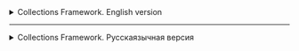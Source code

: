<details>
<summary>Collections Framework. English version</summary>

<details>
<summary>Basic information about Collections Framework</summary>

# Collections in Java

Any group of individual objects represented as a whole is called a collection of Java objects. In Java, JDK 1.2
defines a separate structure called the "Collection Framework", which contains all classes and interfaces
of Java collections.

In Java, the collection interface (`java.util.Collection`) and the `Map` interface (`java.util.Map`) are the two main "root"
interfaces of Java collection classes.

## What is a framework in Java?

A framework is a set of classes and interfaces that provide a ready—made architecture. To implement a new function
or class, there is no need to define a structure. However, an optimal object-oriented design always includes
a structure with a set of classes in which all classes perform tasks of the same type.

### The need for a separate data collection platform in Java

Before the advent of the Collection Framework (or before JDK 1.2), the standard methods for grouping Java objects (or collections) were
Arrays or Vectors or Hash tables. All these collections did not have a common interface. Thus, although the main purpose
of all collections is the same, the implementation of all these collections was determined independently and had no correlation between
them. In addition, it is very difficult for users to remember all the different methods, syntax, and constructors.

### Advantages of the Java Collection Framework

Since the lack of a data collection system has led to the above set of disadvantages, the advantages
of the data collection system are listed below.

- **Serial API:** The API has a basic set of interfaces such as `Set`, `List` or `Map` common set
  methods.

- **Reduces programming efforts:** The programmer does not need to worry about the design of the Collection, he can
  focus on making the best use of it in your program. So the basic concept is
  Object-oriented programming (i.e. abstraction) has been successfully implemented.

- **Improves the speed and quality of the program:** Improves productivity by providing high-performance
  implement useful data structures and algorithms, because in this case the programmer does not need to think about the best
  implementations of a specific data structure. He may just use a better implementation to significantly boost
  the performance of your algorithm/program.

### Hierarchy of the data collection platform in Java

The `java.util` package contains all the classes and interfaces required by the `collection` framework. The `collection` framework
contains an interface named the `iterable` interface, which makes it easy to iterate through collections. This
The interface is extended by the main `collection` interface, which acts as the root
for the `collection framework'.
All collections extend this interface, thereby extending the properties of the iterator and methods of this interface. The
following figure shows the hierarchy of the `collection framework` data collection structure.

![img.png](images%2Fimg.png)

### Collection interface methods

This interface contains various methods that can be directly used by all collections implementing this
interface.:

| Method | Description |
|-----------------------------|---------------------------------------------------------------------------------|
| `add(Object)`               | Adds an object to the collection.                                                   |
| `addAll(Collection c)` | Adds all items from the specified collection to this collection.                  |
| `clear()` | Removes all items from this collection.                                         |
| `contains(Object o)` | Returns `true` if the collection contains the specified element.                   |
| `containsAll(Collection c)` | Returns `true` if the collection contains all the items from the specified collection. |
| `equals(Object o)` | Compares the specified object with this collection for equality.                     |
| `hashCode()` | Returns the hash code of this collection.                                              |
| `isEmpty()` | Returns `true` if the collection does not contain elements.                        |
| `iterator()` | Returns an iterator for the items in this collection.                             |
| `max()` | Returns the maximum                                                            

</details>

<details>
<summary>Lesson 27. ArrayList</summary>


# Lesson 27. ArrayList in Java

## Introduction to the List Interface in Java

The `List' interface in Java is part of the Java Collections Framework and is an ordered collection (or
sequence) of elements. The items in the list can be accessed and managed by indexes starting from scratch. The main thing
The difference between the `List` interface and standard arrays lies in its flexibility: unlike arrays, the size of lists
can change dynamically. `List` provides methods for adding, deleting, and accessing items, and also
allows you to search and sort data. This interface is implemented by various classes, such
as `ArrayList`, `LinkedList` and others, each of which has its own characteristics and applications. Learning about `List` and its
implementations, especially `ArrayList', is fundamental to the effective use of collections in Java.

## Introduction to ArrayList

![img_1.png](images%2Fimg_1.png)

### Overview: What is an ArrayList and how does it differ from regular arrays

An `ArrayList` in Java is an implementation of a dynamic array that is part of the Java Collections Framework. Unlike
standard arrays, `ArrayList` provides the ability to dynamically resize. This means that
elements can be added or removed, and the size of the `ArrayList` will automatically adapt to these
changes. 'ArrayList` supports only object data types and cannot store primitive types directly.

### Advantages of using ArrayList over arrays

- **Size flexibility**: The main advantage of `ArrayList` over standard arrays is its ability to
  change the size during program execution. This allows for more efficient memory management, especially when accurate
  The number of elements is unknown in advance.
- **Convenient methods**: `ArrayList` provides many built-in methods for managing elements, such as
  adding, deleting, searching and sorting, which makes it more convenient to use compared to the usual ones
  arrays.
- **Auto-packing and auto-unpacking**: With 'ArrayList`, you can easily use wrapper classes for primitive
  data types such as `Integer` and `Double`, which are automatically packed and unpacked.

## Basics of working with ArrayList

### Creating an ArrayList: How to initialize and use ArrayList

There are several ways to create an `ArrayList`. The easiest way is to use a constructor without arguments, which
creates an empty list. You can also initialize an `ArrayList` with an initial capacity or an existing collection.
For example, `ArrayList<String> list = new ArrayList<>();` creates an empty list of strings.

### Main methods: add, get, set, remove, size

- `add(Object)` - adds an item to the end of the list.
- `get(int index)` - returns an element at the specified index.
- `set(int index, Object)` - replaces the element in the specified position.
- `remove(int index)` or `remove(Object)` - removes an element by index or value.
- `size()` - returns the number of items in the list.

### Automatic resizing: How the ArrayList automatically expands and contracts

The `ArrayList` automatically increases its capacity when the number of items exceeds the current capacity of the list. This
is due to the redistribution of the internal array. When deleting elements, the size of the `ArrayList` does not decrease
automatically, but you can manually reduce the size using the `trimToSize()` method.

## Working with data in ArrayList

### Adding Elements: Different ways to add elements
- **Direct addition**: Using the `add(Object)` method to add an item to the end of the list.
- **Adding by index**: The `add(int index, Object element)` method allows you to insert an element at a certain position in the list.

![img_2.png](images%2Fimg_2.png)

### Deleting items: How and when to delete items from the list
- **Deleting by index**: The `remove(int index)` method deletes an element at the specified index.
- **Deletion by value**: The `remove(Object o)` method deletes the first occurrence of the specified element, if it is present in the list.

![img_3.png](images%2Fimg_3.png)

### Searching and updating items: Getting data and changing items in the list
- **Searching for an element**: The `indexOf(Object o)` method returns the index of the first occurrence of the element, `contains(Object o)` checks for the presence of the element.
- **Updating the element**: The `set(int index, Object element)` method replaces the element at the specified position.

### Iterating over elements: Using loops and iterators to bypass the ArrayList
- **Using a for-each loop**: A convenient way to iterate through elements without accessing the index.
- **Using the iterator**: Iterators allow you to more flexibly manage the iteration process, including removing elements during iteration.

| Operation | Complexity | Description |
|---------------------|------------------|----------------------------------------------|
| `add(E e)` | O(1) Amortized | Adding an item to the end of the list. The complexity can increase to O(n) when the array is expanded. |
| `add(int index, E element)` | O(n) | Adding an element to the specified position. Requires shifting all subsequent elements. |
| `get(int index)`    | O(1) | Getting an element by index.               |
| `set(int index, E element)` | O(1) | Replacing an element at a given position.         |
| `remove(int index)` | O(n) | Deleting an element by index. Requires shifting all subsequent elements. |
| `remove(Object o)` | O(n) | Deleting the first occurrence of the specified element, if present. |
| `size()` | O(1) | Getting the size of the list.                    |
| `clear()` | O(n) | Removing all items from the list.           |
| `contains(Object o)`| O(n) | Checking for the presence of an item in the list.          |
| `indexOf(Object o)` | O(n) | Getting the index of the first occurrence of the element.|
| `lastIndexOf(Object o)` | O(n) | Getting the index of the last occurrence of the element. |



## Conclusion: Learning ArrayList in Java

### Summarizing the key points of the lesson
- We have studied the `ArrayList`, a dynamic data structure that provides flexibility and convenience of working with arrays of objects in Java.
- We reviewed the basic operations such as adding, deleting, searching and updating items, as well as various ways to iterate through the list.
- We learned about the advantages of using `ArrayList` compared to standard arrays, including dynamic resizing and more convenient data management methods.

</details>

<details>
<summary>Lesson 28. LinkedList (Linked List)</summary>

# Lesson 28. LinkedList

## Introduction

### Defining linked lists

A Linked List is a data structure consisting of nodes, each of which contains data and
a link (or pointer) to the next node in the list. This structure allows you to efficiently insert and delete elements
without having to redistribute or reorganize the entire data structure, as required in arrays.

### Comparing linked lists with arrays

1. **Dynamic size**: Unlike arrays, the size of a linked list is not fixed, and it can
   dynamically increase or decrease.

2. **Memory**: Linked lists use memory more efficiently, as they allocate memory for new ones
   elements as needed, while arrays require a pre-determined amount of memory,
   even if it is not fully used.

3. **Element access time**: In arrays, access to an element by index is fast, while
   as in linked lists, to access an item, you must go through the list.

4. **Insertion and Deletion**: Inserting and deleting items in linked lists is usually faster than in arrays,
   especially if you need to insert or delete items at the beginning or middle of the list.

5. **Random Access**: Arrays provide efficient random access to items, whereas
   accessing a specific item in a linked list requires a sequential pass from the beginning or end of the list.

6. **Memory for additional data**: Each node in the linked list requires additional memory to
   store a pointer to the next or previous elements, while arrays do not require this.

## Basic concepts

### Singly Linked Lists

A singly linked list is a data structure where each element (node) contains data and a link to the next
node in the list. This is the simplest form of a linked list, where passage is possible only in one direction - from
the beginning to the end:
![img_4.png](images%2Fimg_4.png)

- **Node structure**: Each node contains two elements - data and a link to the next node.
- **Advantages**: Ease of implementation, efficient memory usage, dynamic size management.
- **Disadvantages**: Access to elements is only sequential, deletion requires access to the previous node.

### Doubly Linked Lists

A doubly linked list is similar to a singly linked one, but each node contains links to both the next and
previous nodes. This allows a bidirectional passage through the list:
![img_5.png](images%2Fimg_5.png)

- **Node Structure**: Each node contains data, a link to the next node, and a link to the previous node.
- **Advantages**: Bidirectional access, more convenient removal of elements.
- **Disadvantages**: More memory usage due to additional links, implementation complexity.

### Circular Linked Lists

A cyclic list can be singly connected or doubly connected, but in it the last node contains a reference to the
first node, forming a closed loop. This provides endless cyclic access to the elements:
![img_6.png](images%2Fimg_6.png)

- **Features**: In a singly linked cyclic list, the last node points to the first one. In a doubly connected -
  additionally, the first node points to the last one.
- **Advantages**: Allows infinite traversal of list items, useful for applications where the list
  constantly moving around (for example, carousels).
- **Disadvantages**: The need for additional processing during insertion and deletion to maintain cyclicity,
  it is easy to create an endless cycle with incorrect processing.

## Examples and practical tasks

### Implementation of basic methods for a single-linked and double-linked list

#### A single-linked list

- **Adding an item to the end of the list**: Traversing the list to the last item, then inserting a new node.
- **Deleting an element by value**: Searching for a node with a given value and deleting it, while updating the link
  the previous node.
- **Searching for an element by value**: Sequentially traversing the list, checking the value of each node.

#### A doubly linked list

- **Adding an item to the end of the list**: Inserting a new node after the current last node and updating the links.
- **Deleting an item by value**: Similar to a singly linked list, but with updating the previous and next links.
- **Searching for an item by value**: The same as in a singly linked list, but with the ability to move in both directions.

### Solving typical tasks on linked lists

#### List Conversion

List reversal is the process of changing the direction of relationships so that the first element becomes the last and the last
one becomes the first. This can be done by sequentially rearranging the links to the nodes.

**Example for a singly linked list:**

```java
public void reverse() {
    Node prev = null;
    Node current = head;
    Node next;
    while (current != null) {
        next = current.next;
        current.next = prev;
        prev = current;
        current = next;
    }
    head = prev;
}
```

### Search for the middle element
To find the middle element in the list, you can use two pointers: one moves at double speed, and
the other at a normal speed. When the fast pointer reaches the end of the list, the slow pointer will point to the middle element.

```java
public Node findMiddle() {
    Node fast = head;
    Node slow = head;
    while (fast != null && fast.next != null) {
        fast = fast.next.next;
        slow = slow.next;
    }
    return slow;
}

```

## Conclusion

### A brief overview of the topics covered
In this lesson, we covered the key aspects of working with linked lists in Java. The following topics are considered:
- **Definition and basic concepts of linked lists**: Understanding singly linked, doubly linked and cyclic lists.
- **Implementation of a singly linked list**: Creating a node class, adding, deleting, and searching for elements.
- **Implementation of a doubly linked list**: Extended node structure, features of adding and removing elements.
- **Practical tasks**: Handling the list and searching for the middle element, to develop practical skills of working with lists.

</details>


<details>
<summary>Lesson 28. LinkedList (Linked List)</summary>

# Lesson 28. LinkedList

## Introduction

### Defining linked lists

A Linked List is a data structure consisting of nodes, each of which contains data and
a link (or pointer) to the next node in the list. This structure allows you to efficiently insert and delete elements
without having to redistribute or reorganize the entire data structure, as required in arrays.

### Comparing linked lists with arrays

1. **Dynamic size**: Unlike arrays, the size of a linked list is not fixed, and it can
   dynamically increase or decrease.

2. **Memory**: Linked lists use memory more efficiently, as they allocate memory for new ones
   elements as needed, while arrays require a pre-determined amount of memory,
   even if it is not fully used.

3. **Element access time**: In arrays, access to an element by index is fast, while
   as in linked lists, to access an item, you must go through the list.

4. **Insertion and Deletion**: Inserting and deleting items in linked lists is usually faster than in arrays,
   especially if you need to insert or delete items at the beginning or middle of the list.

5. **Random Access**: Arrays provide efficient random access to items, whereas
   accessing a specific item in a linked list requires a sequential pass from the beginning or end of the list.

6. **Memory for additional data**: Each node in the linked list requires additional memory to
   store a pointer to the next or previous elements, while arrays do not require this.

## Basic concepts

### Singly Linked Lists

A singly linked list is a data structure where each element (node) contains data and a link to the next
node in the list. This is the simplest form of a linked list, where passage is possible only in one direction - from
the beginning to the end:
![img_4.png](images%2Fimg_4.png)

- **Node structure**: Each node contains two elements - data and a link to the next node.
- **Advantages**: Ease of implementation, efficient memory usage, dynamic size management.
- **Disadvantages**: Access to elements is only sequential, deletion requires access to the previous node.

### Doubly Linked Lists

A doubly linked list is similar to a singly linked one, but each node contains links to both the next and
previous nodes. This allows a bidirectional passage through the list:
![img_5.png](images%2Fimg_5.png)

- **Node Structure**: Each node contains data, a link to the next node, and a link to the previous node.
- **Advantages**: Bidirectional access, more convenient removal of elements.
- **Disadvantages**: More memory usage due to additional links, implementation complexity.

### Circular Linked Lists

A cyclic list can be singly connected or doubly connected, but in it the last node contains a reference to the
first node, forming a closed loop. This provides endless cyclic access to the elements:
![img_6.png](images%2Fimg_6.png)

- **Features**: In a singly linked cyclic list, the last node points to the first one. In a doubly connected -
  additionally, the first node points to the last one.
- **Advantages**: Allows infinite traversal of list items, useful for applications where the list
  constantly moving around (for example, carousels).
- **Disadvantages**: The need for additional processing during insertion and deletion to maintain cyclicity,
  it is easy to create an endless cycle with incorrect processing.

## Examples and practical tasks

### Implementation of basic methods for a single-linked and double-linked list

#### A single-linked list

- **Adding an item to the end of the list**: Traversing the list to the last item, then inserting a new node.
- **Deleting an element by value**: Searching for a node with a given value and deleting it, while updating the link
  the previous node.
- **Searching for an element by value**: Sequentially traversing the list, checking the value of each node.

#### A doubly linked list

- **Adding an item to the end of the list**: Inserting a new node after the current last node and updating the links.
- **Deleting an item by value**: Similar to a singly linked list, but with updating the previous and next links.
- **Searching for an item by value**: The same as in a singly linked list, but with the ability to move in both directions.

### Solving typical tasks on linked lists

#### List Conversion

List reversal is the process of changing the direction of relationships so that the first element becomes the last and the last
one becomes the first. This can be done by sequentially rearranging the links to the nodes.

**Example for a singly linked list:**

```java
public void reverse() {
    Node prev = null;
    Node current = head;
    Node next;
    while (current != null) {
        next = current.next;
        current.next = prev;
        prev = current;
        current = next;
    }
    head = prev;
}
```

### Search for the middle element
To find the middle element in the list, you can use two pointers: one moves at double speed, and
the other at a normal speed. When the fast pointer reaches the end of the list, the slow pointer will point to the middle element.

```java
public Node findMiddle() {
    Node fast = head;
    Node slow = head;
    while (fast != null && fast.next != null) {
        fast = fast.next.next;
        slow = slow.next;
    }
    return slow;
}

```

| Operation | LinkedList | ArrayList |
|----------------------|---------------|---------------|
| Adding to the end | O(1) | O(1)* |
| Adding to the beginning | O(1) | O(n) |
| Adding to the middle | O(n) | O(n) |
| Removing from the end | O(n) | O(1)* |
| Deleting from the beginning | O(1) | O(n) |
| Removing from the middle | O(n) | O(n) |
| Index search | O(n) | O(1) |
| Search by value | O(n) | O(n) |
| List size | O(1) | O(1) |

## Conclusion

### A brief overview of the topics covered
In this lesson, we covered the key aspects of working with linked lists in Java. The following topics are considered:
- **Definition and basic concepts of linked lists**: Understanding singly linked, doubly linked and cyclic lists.
- **Implementation of a singly linked list**: Creating a node class, adding, deleting, and searching for elements.
- **Implementation of a doubly linked list**: Extended node structure, features of adding and removing elements.
- **Practical tasks**: Handling the list and searching for the middle element, to develop practical skills of working with lists.

</details>

<details>
<summary>Lesson 29. Set. Contract for `hashCode` and `equals` Methods in Java </summary>

# Contract for `hashCode` and `equals` Methods in Java

## `equals` Contract

1. **Reflexivity**: An object must be equal to itself.
    ```java
    x.equals(x) // should return true
    ```

2. **Symmetry**: If `x` is equal to `y`, then `y` should be equal to `x`.
    ```java
    x.equals(y) == y.equals(x) // should be true
    ```

3. **Transitivity**: If `x` is equal to `y` and `y` is equal to `z`, then `x` should be equal to `z`.
    ```java
    if (x.equals(y) && y.equals(z)) {
        x.equals(z); // should return true
    }
    ```

4. **Consistency**: Multiple invocations of `equals` on the same objects should return the same result, provided no information used in the `equals` comparisons is modified.

5. **Non-equality to `null`**: Any non-null reference `x.equals(null)` should return `false`.

## `hashCode` Contract

1. **Consistency**: During a single execution of an application, the method should consistently return the same integer value, provided no information used in the `equals` method has changed.

2. **Equality of Objects implies Equality of Hash Codes**: If `x.equals(y)` returns `true`, then `x.hashCode()` should return the same hash code as `y.hashCode()`.

## Relationship between `hashCode` and `equals`

If two objects are considered equal according to the `equals` method, their hash codes must also be equal. However, the reverse is not necessarily true: equal hash codes do not guarantee object equality. In other words, two different objects can have the same hash code, leading to a collision.

Therefore, when overriding one of these methods, it's generally necessary to override the other as well, adhering to the specified contract.

# Set in Java

## Overview

The `Set` interface is present in the `java.util` package and extends the `Collection` interface. It is an unordered collection of objects in which duplicate values cannot be stored. Essentially, it implements the mathematical concept of a set. This interface contains methods inherited from the `Collection` interface, and adds a feature that restricts the insertion of duplicate elements.

There are two main sub-interfaces that extend the `Set` interface:

- `SortedSet`
- `NavigableSet`


## NavigableSet and SortedSet

In the above diagram, the `NavigableSet` interface extends the `SortedSet` interface. Since a set doesn't retain the insertion order, the `NavigableSet` interface provides the implementation to navigate through the set. The class which implements `NavigableSet` is `TreeSet`, which is an implementation of a self-balancing tree. Therefore, this interface provides us with a way to navigate through this tree.

## Declaration

The `Set` interface is declared as:

```java
public interface Set<E> extends Collection<E>
```

## Creating Set Objects
Since Set is an interface, objects cannot be created of the type Set. We always need a class that extends this list in order to create an object. After the introduction of Generics in Java 1.5, it is possible to restrict the type of object that can be stored in the Set. A type-safe set can be defined as:
```java
// Obj is the type of the object to be stored in Set
Set<Object> set = new HashSet<Object>();
```
## Classes Implementing the Set Interface in Java

| Class          | Storage Mechanism                 | Order Retention                   | Time Complexity for Basic Operations | Thread-Safety       | Null Elements                   |
|----------------|-----------------------------------|-----------------------------------|-------------------------------------|---------------------|---------------------------------|
| `HashSet`      | Hash Table                        | Does not retain order             | Constant time                       | No                  | Allows                          |
| `TreeSet`      | Red-Black Tree                    | Elements are sorted               | Logarithmic time                    | No                  | Not allowed (Java 7 and above)  |
| `LinkedHashSet`| Hash Table and Doubly-linked List | Retains insertion order           | Constant time                       | No                  | Allows                          |



<hr style="height:2px; border-width:0; color:gray; background-color:gray;">

</details>

<details>
<summary>Lesson 30. Interface Map < Key, Value > </summary>

## MAP: Essence and Features

### Introduction

MAP in Java is a data structure organized as unique "key-value" pairs, closely resembling a dictionary. It serves not only as a data structure but also as an interface in the standard Java Development Kit (JDK), supporting various implementations, including the most popular—HashMap.

### Variants

MAP in Java represents the pinnacle of the Java collections hierarchy and has been included in the standard JDK since version 1.2. Over time, as Java continues to evolve and update, this interface has been enriched with new features.

#### Key Implementations

- **HashMap**
- **LinkedHashMap**
- **TreeMap**

HashMap is most commonly used in examples and applications, and will be discussed in greater detail in subsequent sections.

### Purpose and Usage

Maps are designed for efficient data retrieval. They store information in a "key-value" format, where each key is unique and unambiguously associated with a particular value. These unique "key-value" pairs form the elements of the map.

### Method Signatures

In Java, the `java.util.Map` interface offers a set of methods for adding, retrieving, and removing elements.

### Distinctive Features of Java's Map Interface

Map interfaces in the Java Collection Framework have various implementations, each with its own unique features and level of thread-safety. The most commonly encountered type is HashMap, which is widely used in the majority of Java applications.

### Uniqueness of Map Collections

Maps are special in the sense that they do not simply extend or directly implement the collection interface. This is due to their unique way of dealing with paired "key-value" elements, as opposed to handling individual values.

### Basic Operations with Map

To work efficiently with Maps in Java, it's essential to become familiar with the methods that implement various functions. These methods will be explored further, aiding in a deeper understanding of this component.


## Creating a Map

### Introduction

In a Map, keys and values can be objects of any type. Primitive data types cannot be used due to limitations related to generics. HashMap allows for one null key and multiple null values. The order of elements is not guaranteed.

### Example

An example of creating a HashMap with integer keys and string values:

```#java
Map<Integer, String> map = new HashMap<>();
```

All subsequent methods will apply to any Map implementations, as they all implement the same interface.

### Inserting Records
To add records, the `put` method is used, which takes two arguments:
* key
* value

#### Example

```java
map.put(1, "Tyrion Lannister");
map.put(2, "Arya Stark");
map.put(3, "Ned Stark");
map.put(4, "Cersei Lannister");
```

#### Table of Map Contents

| Key | Value           |
|-----|-----------------|
| 1   | Tyrion Lannister|
| 2   | Arya Stark      |
| 3   | Ned Stark       |
| 4   | Cersei Lannister|

#### Combining Maps
To add multiple records or combine two maps, the putAll method is used.

#### Keys and Duplicates
In Map, keys must be unique. If you try to add an existing key, the put method will return the previous value or null.

Example of checking the availability of a key:
```java
if (map.containsKey(4)) {
    throw new IllegalArgumentException("Duplicate key found");
}
``` 
#### Getting Data
The `get` method is used to extract information by taking the key as an argument.
```java
String value = map.get(4);  // Cersei Lannister
```
If the key is missing, the `get` method returns `null`.
Example:
```java
String value = map.get(10);  // null
```

##### Uniqueness of Keys in Map
The keys in the Map structure must be unique. If an attempt is made to add an already existing key, the following happens:

```java
map.put(4, "Daenerys Targaryen");
```
#### Table of Map Contents
| Key | Value             |
|-----|-------------------|
| 1   | Tyrion Lannister  |
| 2   | Arya Stark        |
| 3   | Ned Stark         |
| 4   | Daenerys Targaryen|

In this case, the `put` method returns the previous key value, if any. In the absence of the previous value, `null` is returned.

#### Checking For A Key
To determine the presence of a specific key, the `containsKey` method is used.

```java
if (map.containsKey(4)) {
    throw new IllegalArgumentException("Key already exists, cannot add duplicate");
}
```
#### Checking Values
To check for the presence of a certain value in the Map, the `containsValue` method is used.

```java
boolean exists = map.containsValue("Brienne of Tarth"); // Output: false
```

This method allows you to find out whether the Map contains the specified value.

#### Removing Elements from Map
In addition to adding elements, the Map structure also supports their removal. This is a basic operation that allows you to modify the contents of the Map.

##### Remove Method
To delete an element, the `remove` method is used, which works as follows:

1. Takes the key of the element as an argument.
2. Removes the corresponding element from the Map.
3. Returns the value of the deleted element or `null`, if there was none.
```java
map.remove(3); // Deletes and returns "Ned Stark"
map.remove(3); // Deletes nothing and returns null
```

#### Getting the Map Size and Checking for Emptiness
The `size` method returns the number of elements in the Map.
```java
int size = map.size(); // Getting the size
```

The 'isEmpty` method returns a Boolean value indicating whether the collection is empty or not.
```java
boolean isEmpty = map.isEmpty(); // Checking for emptiness
```
#### Viewing Map Content
Map interfaces provide methods for viewing content:

- `keySet`: Returns the set of all keys in the Map.
- `values`: Returns a collection of all values in the Map.
- `entrySet`: Returns the set of all key-value pairs in Map.

These "views" are directly related to the main map, and changes in them are reflected on the main map and vice versa. However, adding new elements through these views is not possible.

##### Clear method
To completely clear the Map, you can use the `clear` method.

```java
map.clear(); // Clears the entire map
```

#### Full Contents Of Your Map
To demonstrate the `keySet`, `values`, and `entrySet` methods, let's first look at the current contents of your Map:
##### Table of Map Contents
| Key | Value             |
|-----|-------------------|
| 1   | Tyrion Lannister  |
| 2   | Arya Stark        |
| 3   | Ned Stark         |
| 4   | Daenerys Targaryen|

#### Using keySet, values, and entrySet

##### keySet method
The `keySet` method returns a set of all keys contained in the Map.

```java
Set<Integer> keys = map.keySet();
// keys will contain [1, 2, 3, 4]
```
##### Values method
The `values` method returns a collection of all Map values.

```java
Collection<String> values = map.values();
// values will contain ["Tyrion Lannister", "Arya Stark", "Ned Stark", "Daenerys Targaryen"]
```
##### entrySet method
The 'entrySet` method returns a set of Map.Entry objects, each of which contains a key-value pair.
```java
Set<Map.Entry<Integer, String>> entries = map.entrySet();
// entries will contain:
// 1=Tyrion Lannister, 2=Arya Stark, 3=Ned Stark, 4=Daenerys Targaryen
```
With these methods you can access keys, values or a key-value pair of your Map for further use or manipulation.

#### Iterations
Iterations on maps (mapping collections) are possible in various ways. This section presents the most common iteration methods.

##### Features of exceptions
It is worth knowing that an attempt to iterate over a null map will result in a `NullPointerException` exception.

##### Application of Foreach
The most popular method of iterating over the map is using the `foreach` loop. This method is convenient for most tasks and provides access to both keys and values.

```java
map.forEach((key, value) -> {
    System.out.println("Key: " + key + ", Value: " + value);
});
```

##### Note
Above is an example of using lambda expressions in Java 8 to iterate over the map. In this case, the developer is given the opportunity to work with both keys and values.

##### Examples of iteration without using lambda expressions

##### Iteration using for-each and the `keySet()` method

```java
for (Integer key : map.keySet()) {
    String value = map.get(key);
    System.out.println("Key: " + key + ", Value: " + value);
}
```
#### Iteration using for-each and the 'entrySet()` method

```java
for (Map.Entry<Integer, String> entry : map.entrySet()) {
    Integer key = entry.getKey();
    String value = entry.getValue();
    System.out.println("Key: " + key + ", Value: " + value);
}
```
#### Iteration using an iterator

```java
Iterator<Map.Entry<Integer, String>> iterator = map.entrySet().iterator();
while (iterator.hasNext()) {
    Map.Entry<Integer, String> entry = iterator.next();
    Integer key = entry.getKey();
    String value = entry.getValue();
    System.out.println("Key: " + key + ", Value: " + value);
}
```

### Conclusion

#### Practical advantages of using Map (Map)

1. **Quick Access and Search**: Maps provide very quick access to key data.
2. **Unique keys**: There can be no duplicate keys in maps, which ensures data accuracy.
3. **Flexibility**: Maps can be used to store key-value pairs of different types.
4. **Ordering**: Some map implementations (for example, `TreeMap`) support data ordering.
5. **Availability of useful methods**: Built-in methods for performing basic operations such as adding, deleting and searching for elements.

#### Summary table with classes and complexity of operations

| Class | `get` | `put`   | `remove` | `containsKey` | Features |
|------------|---------|---------|----------|---------------|--------------------------------------|
| `HashMap` | O(1) | O(1) | O(1) | O(1) | Unordered |
| `TreeMap` | O(log n)| O(log n)| O(log n) | O(log n) | Ordered |
| `LinkedHashMap`| O(1) | O(1) | O(1) | O(1) | Ordered by insertion order |
| `Hashtable`| O(1) | O(1) | O(1) | O(1) | Thread-safe, but deprecated |

#### Map application options in practice

1. **Caching**: Storing the results of expensive calculations for quick re-access.
2. **Dictionaries and Thesauruses**: Building dictionaries for translation or synonyms.
3. **Data Indexing**: Maps can be used to index large amounts of data.
4. **Configuration Systems**: Storing key-value pairs for program settings.
5. **Graphs and networks**: Representation of graphs or networks using a map.
</details>





<details>
<summary>Lesson 31. HashMap. What's "under the hood"</summary>

In this lesson, we will look at how hashmap's get and put methods work internally. What operations are being performed? How hashing happens. How the value is extracted by the key. How the key-value pair is stored.
The previous article said that HashMap contains an array Node, and Node can represent a class with the following objects:

- int hash
- K key (key)
- V value (value)
- Node next (next)
  Now we will look at how it works. First, let's look at the hashing process.

## Hashing

Hashing is the process of converting an object into an integer form using the `hashCode()` method. It is important to write the `hashCode()` method correctly for the best `HashMap` performance. Here I take the key of my class so that I can override the `hashCode()` method and show different scenarios. My `Key` class:

```java
class Key
{
  String key;
  Key(String key)
  {
    this.key = key;
  }
  
  @Override
  public int hashCode() 
  {
     return (int)key.charAt(0);
  }

  @Override
  public boolean equals(Object obj)
  {
    return key.equals((String)obj);
  }
}
```
Here, the redefined `hashCode()` method returns the ASCII value of the first character as a hash code. Therefore, every time the first character of the key is the same, the hash code will be the same. You should not use these criteria in your program. It's just for demonstration. Since HashMap also allows null as a key, the null hash code will always be 0.

hashCode() method: The hashCode() method is used to get the hash code of an object. The hashCode() method of the object class returns a reference to the object's memory in integer form. The definition of the hashCode() method is public native hashCode(). This indicates that the hashCode() implementation is native, since there is no direct method in Java to get a reference to an object. You can provide your own hashCode() implementation.
In HashMap, hashCode() is used to calculate the bucket and hence the index.

equals() method: This method is used to check the equality of two objects. This method is provided by the Object class. You can override it in your class to provide your own implementation.
HashMap uses equals() to compare keys for equality. If the equals() method returns true, they are equal, otherwise they are not equal.

## Buckets

The bucket is an element of the HashMap array. It is used to store nodes. Two or more nodes can have the same bucket. In this case, the linked list structure is used to connect the nodes. Baskets have different capacities. The relationship between the bucket and the capacity is as follows:
``java
capacity = number of buckets * load factor
``
One bucket can contain more than one node, it depends on the hashCode() method. The better your hashCode() method is, the better your buckets will be used.

## Calculating the index in HashMap

The hash code of the key can be large enough to create an array. The generated hash code can be in the integer range, and if we create arrays for such a range, it will easily cause an OutOfMemoryException. Therefore, we generate an index to minimize the size of the array. To calculate the index, the following operation is performed.
``java
index = hashCode(key) & (n-1).
``
where n is the number of buckets or the size of the array. In our example, I consider n as the standard size, which is 16.

## Why is the above method used to calculate the index?

Using the bitwise AND operator is similar to bit masking, which takes into account only the lower bits of the hash integer. This, in turn, provides a very efficient method for calculating the modulus based on the hashmap length.

## Initially empty HashMap
Here the hashmap size is assumed to be 16.
```java
HashMap map = new HashMap();
```

![img_7.png](images%2Fimg_7.png)

Inserting a key-value pair: Put one key-value pair in the HashMap specified above


``map.put(new Key("java"), 20);``
Steps:
1. Calculate the hash code of the key {“java”}. It will be equal to 118.
2. Calculate the index using the index method, it will be equal to 6.
3. Create a node object as follows:
```java
{
int hash = 118

// {"java"} is not a string, but
// an object of the Key class
  Key key = {"java"}
  Integer value = 20
  Node next = null
}
```
4. Place this object on index 6 if there is no other object there.

Inserting another key-value pair: Now let's put another pair, that is:

```map.put(new Key("python"), 30);```
Steps:
1. Calculate the hash code of the key {“python”}. It will be equal to 115.
2. Calculate the index using the index method, it will be equal to 3.
3. Create a node object as follows:

```java
{
  int hash = 115
  Key key = {"python"}
  Integer value = 30
  Node next = null
}
```
In case of a collision: Now let's put another pair, that is:


```map.put(new Key("golang"), 40);```
Steps:
1. Calculate the hash code of the key {“golang”}. It will be equal to 118.
2. Calculate the index using the index method, it will be equal to 6.
3. Create a node object as follows:


```java
{
  int hash = 118
  Key key = {"golang"}
  Integer value = 40
  Node next = null
}
```
Place this object on index 6 if there is no other object there.
In this case, the node object is detected at index 6 – this is a collision case.
In this case, check with the `hashCode()` and `equals()` methods whether both keys are the same.
If the keys are the same, replace the value with the current value.
Otherwise, connect this node object to the previous node object via a linked list, and both will be stored at index 6.
Now the HashMap looks like this:
3_hasharray

### Using the get() method

Now let's try some `get` methods to get the value. The `get(K key)` method is used to get the value by its key. If you do not know the key, it is not possible to extract the value.

Get the data for the python key:

```java
map.get(new Key("python"));  
```


Steps:
1. Calculate the hash code of the key {“python”}. It will be equal to 115.
2. Calculate the index using the index method, it will be equal to 3.
3. Go to the index 3 of the array and compare the key of the first element with the specified key. If both keys match, return the value, otherwise check the next element if it exists.
   In our case, it is found as the first element, and the return value is 30.

Get the data for the golang key:

```map.get(new Key("golang"));```

Steps:
1. Calculate the hash code of the key {“golang”}. It will be equal to 118.
2. Calculate the index using the `index` method, it will be equal to 6.
3. Go to index 6 of the array and compare the key of the first element with the specified key. If both keys match, return the value, otherwise check the next element if it exists.
   In our case, the first element is not found, and the next node object is not `null'.
   If the next node is `null', return `null'.
   If the node's `next` is not `null`, go to the second element and repeat step 3 until the key is found or next is `null'.
   The time complexity is almost constant for the put and get methods until the rehashing occurs.
   In case of a collision, i.e. the indexes of two or more nodes match, the nodes are connected by a linked list, i.e. the second node refers to the first, and the third to the second, and so on.
   If this key already exists in the `HashMap`, the value is replaced with a new value.
   The hash code of the `null` key is 0.
   When an object is received by its key, the linked list is viewed until the key matches or `null` is found in the next field.


![img_8.png](images%2Fimg_8.png)
</details>
</details>

</details>

------------

<details>
<summary>Collections Framework. Русскаязычная версия</summary>

<details>
<summary>Основная информация о Collections Framework</summary>

# Collections in Java

Любая группа отдельных объектов, представленных как единое целое, называется коллекцией объектов Java. В Java в JDK 1.2
определена отдельная структура под названием "Collection Framework", которая содержит все классы и интерфейсы коллекций
Java.

В Java интерфейс коллекции (`java.util.Collection`) и интерфейс `Map` (`java.util.Map`) — два основных «корневых»
интерфейса классов коллекций Java.

## Что такое фреймворк в Java?

Фреймворк — это набор классов и интерфейсов, которые предоставляют готовую архитектуру. Чтобы реализовать новую функцию
или класс, нет необходимости определять структуру. Однако оптимальный объектно-ориентированный дизайн всегда включает в
себя структуру с набором классов, в которой все классы выполняют задачи одного и того же типа.

### Необходимость в отдельной платформе сбора данных в Java

До появления Collection Framework (или до JDK 1.2) стандартными методами группировки объектов Java (или коллекций) были
Массивы или Векторы или Хеш-таблицы. Все эти коллекции не имели общего интерфейса. Таким образом, хотя основная цель
всех коллекций одна и та же, реализация всех этих коллекций определялась независимо и не имела никакой корреляции между
ними. Кроме того, пользователям очень сложно запомнить все различные методы, синтаксис и конструкторы.

### Преимущества Java Collection Framework

Поскольку отсутствие системы сбора данных привело к вышеуказанному набору недостатков, ниже приведены преимущества
системы сбора данных.

- **Последовательный API:** API имеет базовый набор интерфейсов, таких как `Set`, `List` или `Map` общий набор
  методов.

- **Уменьшает усилия по программированию:** Программисту не нужно беспокоиться о дизайне Коллекции, он может
  сосредоточиться на ее наилучшем использовании в своей программе. Таким образом, основная концепция
  объектно-ориентированного программирования (т.е. абстракции) была успешно реализована.

- **Повышает скорость и качество программы:** Повышает производительность за счет обеспечения высокопроизводительной
  реализации полезных структур данных и алгоритмов, поскольку в этом случае программисту не нужно думать о лучшей
  реализации конкретная структура данных. Он может просто использовать лучшую реализацию, чтобы значительно повысить
  производительность своего алгоритма/программы.

### Иерархия платформы сбора данных в Java

Пакет `java.util` содержит все классы и интерфейсы, необходимые платформе `collection` framework. Фреймворк `collection`
содержит интерфейс с именем `iterable` интерфейс, который позволяет легко перебирать коллекции. Этот
интерфейс расширяется за счет основного интерфейса `collection`, который выступает в качестве корня
для `collection framework`.
Все коллекции расширяют этот интерфейс, тем самым расширяя свойства итератора и методов этого интерфейса. На
следующем рисунке показана иерархия структуры сбора данных `collection framework`.

![img.png](images%2Fimg.png)

### Методы интерфейса коллекции

Этот интерфейс содержит различные методы, которые могут напрямую использоваться всеми коллекциями, реализующими этот
интерфейс:

| Метод                       | Описание                                                                        |
|-----------------------------|---------------------------------------------------------------------------------|
| `add(Object)`               | Добавляет объект в коллекцию.                                                   |
| `addAll(Collection c)`      | Добавляет все элементы из указанной коллекции в эту коллекцию.                  |
| `clear()`                   | Удаляет все элементы из этой коллекции.                                         |
| `contains(Object o)`        | Возвращает `true`, если коллекция содержит указанный элемент.                   |
| `containsAll(Collection c)` | Возвращает `true`, если коллекция содержит все элементы из указанной коллекции. |
| `equals(Object o)`          | Сравнивает указанный объект с этой коллекцией на равенство.                     |
| `hashCode()`                | Возвращает хеш-код этой коллекции.                                              |
| `isEmpty()`                 | Возвращает `true`, если коллекция не содержит элементов.                        |
| `iterator()`                | Возвращает итератор для элементов в этой коллекции.                             |
| `max()`                     | Возвращает максималь                                                            

</details>


<details>
<summary>Урок  27. ArrayList</summary>


# Lesson 27. ArrayList в Java

## Введение в Интерфейс List в Java

Интерфейс `List` в Java является частью Java Collections Framework и представляет собой упорядоченную коллекцию (или
последовательность) элементов. Элементы в списке могут быть доступны и управляемы по индексам, начиная с нуля. Главное
отличие интерфейса `List` от стандартных массивов заключается в его гибкости: в отличие от массивов, размер списков
может динамически изменяться. `List` предоставляет методы для добавления, удаления и доступа к элементам, а также
позволяет выполнять поиск и сортировку данных. Этот интерфейс реализуется различными классами, такими
как `ArrayList`, `LinkedList` и другими, каждый из которых имеет свои особенности и применения. Изучение `List` и его
реализаций, особенно `ArrayList`, является фундаментальным для эффективного использования коллекций в Java.

## Введение в ArrayList

![img_1.png](images%2Fimg_1.png)

### Обзор: Что такое ArrayList и как он отличается от обычных массивов

`ArrayList` в Java — это реализация динамического массива, которая является частью Java Collections Framework. В отличие
от стандартных массивов, `ArrayList` обеспечивает возможность динамического изменения размера. Это означает, что
элементы могут быть добавлены или удалены, и размер `ArrayList` будет автоматически адаптироваться к этим
изменениям. `ArrayList` поддерживает только объектные типы данных и не может хранить примитивные типы напрямую.

### Преимущества использования ArrayList по сравнению с массивами

- **Гибкость размера**: Основное преимущество `ArrayList` перед стандартными массивами заключается в его способности
  изменять размер во время выполнения программы. Это позволяет более эффективно управлять памятью, особенно когда точное
  количество элементов заранее неизвестно.
- **Удобные методы**: `ArrayList` предоставляет множество встроенных методов для управления элементами, таких как
  добавление, удаление, поиск и сортировка, что делает его более удобным в использовании по сравнению с обычными
  массивами.
- **Автоупаковка и автораспаковка**: С `ArrayList` можно легко использовать оберточные классы для примитивных типов
  данных, такие как `Integer` и `Double`, которые автоматически упаковываются и распаковываются.

## Основы работы с ArrayList

### Создание ArrayList: Как инициализировать и использовать ArrayList

`ArrayList` можно создать несколькими способами. Самый простой способ - использовать конструктор без аргументов, который
создает пустой список. Также можно инициализировать `ArrayList` с начальной емкостью или существующей коллекцией.
Например, `ArrayList<String> list = new ArrayList<>();` создает пустой список строк.

### Основные методы: add, get, set, remove, size

- `add(Object)` - добавляет элемент в конец списка.
- `get(int index)` - возвращает элемент по указанному индексу.
- `set(int index, Object)` - заменяет элемент в указанной позиции.
- `remove(int index)` или `remove(Object)` - удаляет элемент по индексу или значению.
- `size()` - возвращает количество элементов в списке.

### Автоматическое изменение размера: Как ArrayList автоматически расширяется и сжимается

`ArrayList` автоматически увеличивает свою емкость, когда количество элементов превышает текущую емкость списка. Это
происходит благодаря перераспределению внутреннего массива. При удалении элементов размер `ArrayList` не уменьшается
автоматически, но можно вручную уменьшить размер, используя метод `trimToSize()`.

## Работа с данными в ArrayList

### Добавление элементов: Различные способы добавления элементов
- **Прямое добавление**: Использование метода `add(Object)` для добавления элемента в конец списка.
- **Добавление по индексу**: Метод `add(int index, Object element)` позволяет вставить элемент на определенную позицию в списке.

![img_2.png](images%2Fimg_2.png)

### Удаление элементов: Как и когда следует удалять элементы из списка
- **Удаление по индексу**: Метод `remove(int index)` удаляет элемент по указанному индексу.
- **Удаление по значению**: Метод `remove(Object o)` удаляет первое вхождение указанного элемента, если он присутствует в списке.

![img_3.png](images%2Fimg_3.png)

### Поиск и обновление элементов: Получение данных и изменение элементов в списке
- **Поиск элемента**: Метод `indexOf(Object o)` возвращает индекс первого вхождения элемента, `contains(Object o)` проверяет наличие элемента.
- **Обновление элемента**: Метод `set(int index, Object element)` заменяет элемент на указанной позиции.

### Перебор элементов: Использование циклов и итераторов для обхода ArrayList
- **Использование for-each цикла**: Удобный способ перебора элементов без доступа к индексу.
- **Использование итератора**: Итераторы позволяют более гибко управлять процессом перебора, включая удаление элементов во время итерации.

| Операция            | Сложность        | Описание                                     |
|---------------------|------------------|----------------------------------------------|
| `add(E e)`          | O(1) амортизированно | Добавление элемента в конец списка. Сложность может увеличиться до O(n) при расширении массива. |
| `add(int index, E element)` | O(n) | Добавление элемента в заданную позицию. Требует сдвига всех последующих элементов. |
| `get(int index)`    | O(1)             | Получение элемента по индексу.               |
| `set(int index, E element)` | O(1) | Замена элемента на заданной позиции.         |
| `remove(int index)` | O(n)             | Удаление элемента по индексу. Требует сдвига всех последующих элементов. |
| `remove(Object o)`  | O(n)             | Удаление первого вхождения указанного элемента, если он присутствует. |
| `size()`            | O(1)             | Получение размера списка.                    |
| `clear()`           | O(n)             | Удаление всех элементов из списка.           |
| `contains(Object o)`| O(n)             | Проверка наличия элемента в списке.          |
| `indexOf(Object o)` | O(n)             | Получение индекса первого вхождения элемента.|
| `lastIndexOf(Object o)` | O(n)         | Получение индекса последнего вхождения элемента. |



## Заключение: Изучение ArrayList в Java

### Обобщение ключевых моментов урока
- Мы изучили `ArrayList` — динамическую структуру данных, которая обеспечивает гибкость и удобство работы с массивами объектов в Java.
- Рассмотрели основные операции, такие как добавление, удаление, поиск и обновление элементов, а также различные способы итерации по списку.
- Узнали о преимуществах использования `ArrayList` по сравнению со стандартными массивами, включая динамическое изменение размера и более удобные методы управления данными.

</details>

<details>
<summary>Урок  28. LinkedList (Связанный список)</summary>

# Lesson 28.LinkedList (Связанный список)

## План урока по теме "Связные списки (Linked List) в Java"

## Введение

### Определение связных списков

Linked List (Связный список) - это структура данных, состоящая из узлов, каждый из которых содержит данные и ссылку
(или указатель) на следующий узел в списке. Эта структура позволяет эффективно вставлять и удалять элементы
без необходимости перераспределения или реорганизации всей структуры данных, как это требуется в массивах.

### Сравнение связных списков с массивами

1. **Динамический размер**: В отличие от массивов, размер связного списка не фиксирован, и он может
   динамически увеличиваться или уменьшаться.

2. **Память**: Связные списки более эффективно используют память, так как они выделяют память под новые
   элементы по мере необходимости, в то время как массивы требуют заранее определенного количества памяти,
   даже если она не полностью используется.

3. **Время доступа к элементам**: В массивах доступ к элементу по индексу выполняется быстро, в то время
   как в связных списках для доступа к элементу необходимо пройти через список.

4. **Вставка и удаление**: Вставка и удаление элементов в связных списках обычно быстрее, чем в массивах,
   особенно если необходимо вставить или удалить элементы в начале или середине списка.

5. **Случайный доступ**: Массивы обеспечивают эффективный случайный доступ к элементам, тогда как для
   доступа к определенному элементу в связном списке требуется последовательный проход от начала или конца списка.

6. **Память на дополнительные данные**: Каждый узел в связном списке требует дополнительной памяти для
   хранения указателя на следующий или предыдущий элементы, в то время как массивы не требуют этого.

## Основные концепции

### Односвязные списки (Singly Linked Lists)

Односвязный список - это структура данных, где каждый элемент (узел) содержит данные и ссылку на следующий
узел в списке. Это самая простая форма связного списка, где проход возможен только в одном направлении - от
начала к концу:
![img_4.png](images%2Fimg_4.png)

- **Структура узла**: Каждый узел содержит два элемента - данные и ссылку на следующий узел.
- **Преимущества**: Простота реализации, эффективное использование памяти, динамичное управление размером.
- **Недостатки**: Доступ к элементам только последовательный, удаление требует доступа к предыдущему узлу.

### Двусвязные списки (Doubly Linked Lists)

Двусвязный список похож на односвязный, но каждый узел содержит ссылки как на следующий, так и на
предыдущий узлы. Это позволяет двунаправленный проход по списку:
![img_5.png](images%2Fimg_5.png)

- **Структура узла**: Каждый узел содержит данные, ссылку на следующий узел и ссылку на предыдущий узел.
- **Преимущества**: Двунаправленный доступ, более удобное удаление элементов.
- **Недостатки**: Больше занимаемой памяти из-за дополнительных ссылок, сложность реализации.

### Циклические списки (Circular Linked Lists)

Циклический список может быть односвязным или двусвязным, но в нем последний узел содержит ссылку на
первый узел, формируя замкнутый цикл. Это обеспечивает бесконечный циклический доступ к элементам:
![img_6.png](images%2Fimg_6.png)

- **Особенности**: В односвязном циклическом списке последний узел указывает на первый. В двусвязном -
  дополнительно первый узел указывает на последний.
- **Преимущества**: Позволяет бесконечно обходить элементы списка, полезно для приложений, где список
  постоянно перебирается (например, карусели).
- **Недостатки**: Необходимость дополнительной обработки при вставке и удалении для поддержания цикличности,
  легко создать бесконечный цикл при неправильной обработке.

## Примеры и практические задачи

### Реализация базовых методов для односвязного и двусвязного списка

#### Односвязный список

- **Добавление элемента в конец списка**: Проход по списку до последнего элемента, затем вставка нового узла.
- **Удаление элемента по значению**: Поиск узла с заданным значением и его удаление, при этом необходимо обновить ссылку
  предыдущего узла.
- **Поиск элемента по значению**: Последовательный проход по списку с проверкой значения каждого узла.

#### Двусвязный список

- **Добавление элемента в конец списка**: Вставка нового узла после текущего последнего узла и обновление ссылок.
- **Удаление элемента по значению**: Аналогично односвязному списку, но с обновлением предыдущей и следующей ссылок.
- **Поиск элемента по значению**: Такой же, как в односвязном списке, но с возможностью движения в обоих направлениях.

### Решение типичных задач на связные списки

#### Обращение списка

Обращение списка - это процесс изменения направления связей так, чтобы первый элемент стал последним, а последний -
первым. Это можно сделать путем последовательного переставления ссылок на узлы.

**Пример для односвязного списка:**

```java
public void reverse() {
    Node prev = null;
    Node current = head;
    Node next;
    while (current != null) {
        next = current.next;
        current.next = prev;
        prev = current;
        current = next;
    }
    head = prev;
}
```

### Поиск среднего элемента
Для нахождения среднего элемента в списке можно использовать два указателя: один перемещается с двойной скоростью, а
другой - с обычной. Когда быстрый указатель достигает конца списка, медленный будет указывать на средний элемент.

```java
public Node findMiddle() {
    Node fast = head;
    Node slow = head;
    while (fast != null && fast.next != null) {
        fast = fast.next.next;
        slow = slow.next;
    }
    return slow;
}

```

| Операция             | LinkedList | ArrayList     |
|----------------------|------------|---------------|
| Добавление в конец   | O(1)       | O(1)*         |
| Добавление в начало  | O(1)       | O(n)          |
| Добавление в середину| O(n)       | O(n)          |
| Удаление из конца    | O(1)       | O(1)*         |
| Удаление из начала   | O(1)       | O(n)          |
| Удаление из середины | O(n)       | O(n)          |
| Поиск по индексу     | O(n)       | O(1)          |
| Поиск по значению    | O(n)       | O(n)          |
| Размер списка        | O(1)       | O(1)          |

## Заключение

### Краткий обзор пройденных тем
В рамках данного урока мы охватили ключевые аспекты работы со связными списками в Java. Рассмотрены следующие темы:
- **Определение и основные концепции связных списков**: Понимание односвязных, двусвязных и циклических списков.
- **Реализация односвязного списка**: Создание класса узла, добавление, удаление и поиск элементов.
- **Реализация двусвязного списка**: Расширенная структура узла, особенности добавления и удаления элементов.
- **Практические задачи**: Обращение списка и поиск среднего элемента, для развития практических навыков работы со списками.

</details>

<details>
<summary>Урок 29. Set (Множества). Контракт методов `hashCode` и `equals` в Java </summary>

# Контракт методов `hashCode` и `equals` в Java

## Контракт `equals`

1. **Рефлексивность**: Объект должен быть равен самому себе.
    ```java
    x.equals(x) // должно вернуть true
    ```

2. **Симметричность**: Если `x` равно `y`, то `y` должно быть равно `x`.
    ```java
    x.equals(y) == y.equals(x) // должно быть true
    ```

3. **Транзитивность**: Если `x` равно `y` и `y` равно `z`, то `x` должно быть равно `z`.
    ```java
    if (x.equals(y) && y.equals(z)) {
        x.equals(z); // должно вернуть true
    }
    ```

4. **Консистентность**: Многократные вызовы `equals` с теми же объектами должны возвращать одинаковый результат, при условии, что информация, используемая в сравнениях на равенство, не меняется.

5. **Неравенство с `null`**: Любая не-null ссылка `x.equals(null)` должна возвращать `false`.

## Контракт `hashCode`

1. **Консистентность**: В течение одного выполнения приложения, метод должен всегда возвращать одно и то же целочисленное значение, если информация, используемая в методе `equals`, не изменилась.

2. **Если объекты равны, хеш-коды тоже должны быть равны**: Если `x.equals(y)` возвращает `true`, то `x.hashCode()` должен возвращать тот же хеш-код, что и `y.hashCode()`.

## Взаимосвязь `hashCode` и `equals`

Если два объекта считаются равными по методу `equals`, их хеш-коды также должны быть равны. Однако обратное не всегда верно: равенство хеш-кодов не гарантирует равенство объектов. Другими словами, два различных объекта могут иметь одинаковый хеш-код, что является коллизией.

Таким образом, при переопределении одного из этих методов, как правило, необходимо переопределить и другой, соблюдая указанный контракт.

# Множество (Set) в Java

## Обзор

Интерфейс `Set` находится в пакете `java.util` и расширяет интерфейс `Collection`. Это неупорядоченная коллекция объектов, в которой не могут храниться дубликаты. По сути, он реализует математическое понятие множества. Этот интерфейс содержит методы, унаследованные от интерфейса `Collection`, и добавляет функцию, которая ограничивает вставку дублирующих элементов.

Есть два основных подинтерфейса, которые расширяют интерфейс `Set`:

- `SortedSet`
- `NavigableSet`


## NavigableSet и SortedSet

На приведенной выше диаграмме интерфейс `NavigableSet` расширяет интерфейс `SortedSet`. Поскольку множество не сохраняет порядок вставки, интерфейс `NavigableSet` предоставляет реализацию для навигации по множеству. Класс, который реализует `NavigableSet`, — это `TreeSet`, являющийся реализацией самобалансирующегося дерева. Таким образом, этот интерфейс предоставляет нам способ навигации по этому дереву.

## Объявление

Интерфейс `Set` объявлен так:

```java
public interface Set<E> extends Collection<E>
```

## Создание объектов Set
Поскольку Set является интерфейсом, объекты типа `Set` создать нельзя. Нам всегда нужен класс, который расширяет этот список, чтобы создать объект. После введения обобщений в `Java 1.5` стало возможным ограничить тип объекта, который может быть сохранен в `Set`. Типобезопасное множество можно определить так:
```java
// Obj is the type of the object to be stored in Set
Set<Object> set = new HashSet<Object>();
```

## Классы, реализующие интерфейс Set в Java

| Класс         | Хранение                          | Порядок                           | Сложность операций                     | Потокобезопасность | Null-элементы                  |
|---------------|-----------------------------------|-----------------------------------|---------------------------------------|--------------------|--------------------------------|
| `HashSet`      | Хеш-таблица                       | Не сохраняет порядок               | Константное время для основных операций| Нет                | Допускает                       |
| `TreeSet`      | Красно-черное дерево              | Элементы отсортированы            | Логарифмическое время                 | Нет                | Не допускает (Java 7 и выше)    |
| `LinkedHashSet`| Хеш-таблица и двусвязный список   | Сохраняет порядок вставки          | Константное время для основных операций| Нет                | Допускает                       |

</details>


<details>
<summary> Урок 30. Инткрфейс Map < Key, Value>. </summary>

## MAP: Суть и Особенности

MAP в Java представляет собой структуру данных, организованную в форме уникальных пар "ключ-значение", и очень напоминает словарь. MAP не только является структурой данных, но и интерфейсом в стандартной Java Development Kit (JDK), поддерживающим различные реализации, включая самую популярную — HashMap.

### Введение и Разновидности

MAP в Java представляет вершину иерархии коллекций Java и включено в стандартный JDK начиная с версии 1.2. Этот интерфейс предлагает базовый набор операций для управления данными, представленными в форме "ключ-значение". С течением времени, с улучшением и обновлением Java, этот интерфейс обогащается новыми функциями.

Иерархия MAP в Java включает несколько ключевых реализаций:

- HashMap
- LinkedHashMap
- TreeMap

HashMap наиболее часто используется в примерах и приложениях, и о нем будет говориться подробнее в следующих разделах.

### Назначение и Применение

Карты (Maps) служат для эффективного поиска данных. Они хранят информацию в формате "ключ-значение", где каждый ключ является уникальным и однозначно связан с определенным значением. Такие уникальные пары "ключ-значение" и составляют элементы карты.

### Сигнатуры Основных Методов

В Java, интерфейс `java.util.Map` предлагает набор методов для добавления, извлечения и удаления элементов.

## Отличительные Характеристики Map в Java

Map интерфейсы в Java Collection Framework обладают различными реализациями, каждая с своими особенностями и уровнем потокобезопасности. Наиболее часто встречаемый тип — HashMap, который широко используется в большинстве Java-приложений.

### Уникальность Map Коллекций

Map являются особенными в том смысле, что они не просто расширяют или реализуют коллекционный интерфейс напрямую. Это связано с их особенностями работы с парными элементами "ключ-значение", в отличие от обработки индивидуальных значений.

### Основные Операции с Map

Чтобы эффективно работать с Map в Java, необходимо ознакомиться с методами, которые реализуют различные функции. Эти методы будут рассмотрены далее и помогут в дальнейшем изучении этого компонента.

#### Создание Map

В Map ключи и значения могут быть объектами любого типа. Примитивные типы данных не могут быть использованы из-за ограничений, связанных с использованием generics. HashMap позволяет иметь один нулевой ключ и множество нулевых значений. Порядок элементов не гарантирован.

Пример создания HashMap с целочисленными ключами и строковыми значениями:

```java
Map<Integer, String> map = new HashMap<>();
```

Все последующие методы будут применимы для любых реализаций Map, так как все они реализуют один и тот же интерфейс.

#### Вставка Записей
Для добавления записей используется метод put, принимающий два аргумента:
* ключ
* значение  
  Пример:

```java
map.put(1, "Tyrion Lannister");
map.put(2, "Arya Stark");
map.put(3, "Ned Stark");
map.put(4, "Cersei Lannister");
```

#### Таблица содержимого Map:
| Key | Value           |
|-----|-----------------|
| 1   | Tyrion Lannister|
| 2   | Arya Stark      |
| 3   | Ned Stark       |
| 4   | Cersei Lannister|

#### Объединение Карт
Для добавления нескольких записей или объединения двух карт используется метод `putAll`.

#### Ключи и Дубликаты
В Map ключи должны быть уникальными. Если попытаться добавить существующий ключ, метод `put` вернёт предыдущее значение или `null`.

##### Пример проверки наличия ключа:
```java
if (map.containsKey(4)) {
    throw new IllegalArgumentException("Duplicate key found");
}
```  
##### Получение Данных
Метод `get` используется для извлечения информации, принимая ключ как аргумент.

Пример:
```java
String value = map.get(4);  // Cersei Lannister
```
Если ключ отсутствует, метод `get` возвращает `null`.
```java
String value = map.get(10);  // null
```

##### Уникальность Ключей в Map
Ключи в структуре Map должны быть уникальными. В случае попытки добавления уже существующего ключа происходит следующее:


```java
map.put(4, "Daenerys Targaryen");
```
#### Таблица содеражимого Map:
| Key | Value             |
|-----|-------------------|
| 1   | Tyrion Lannister  |
| 2   | Arya Stark        |
| 3   | Ned Stark         |
| 4   | Daenerys Targaryen|

В данном случае, метод `put` возвращает предыдущее значение ключа, если таковое имеется. В отсутствие предыдущего значения возвращается `null`.

#### Проверка Наличия Ключа
Для определения наличия конкретного ключа используется метод `containsKey`.


```java
if (map.containsKey(4)) {
    throw new IllegalArgumentException("Key already exists, cannot add duplicate");
}
```

#### Проверка Значений
Для проверки наличия определенного значения в Map применяется метод `containsValue`.


```java
boolean exists = map.containsValue("Brienne of Tarth"); // Output: false
```

Этот метод позволяет узнать, содержится ли в Map заданное значение.

#### Удаление Элементов из Map
Кроме добавления элементов, в структуре Map также поддерживается их удаление. Это базовая операция, которая позволяет модифицировать содержимое Map.

##### Метод Remove
Для удаления элемента используется метод `remove`, который работает следующим образом:

1. Принимает ключ элемента как аргумент.
2. Удаляет соответствующий элемент из Map.
3. Возвращает значение удаленного элемента или `null`, если такового не было.

```java
map.remove(3); // Удаляет и возвращает "Ned Stark"
map.remove(3); // Ничего не удаляет и возвращает null
```

#### Получение Размера Map и Проверка на Пустоту
Метод `size` возвращает количество элементов в Map.

```java
int size = map.size(); // Получение размера
```
Метод `isEmpty` возвращает булево значение, указывающее, пуста ли коллекция или нет.
```java
boolean isEmpty = map.isEmpty(); // Проверка на пустоту
```
#### Просмотр Содержимого Map
Интерфейсы Map предоставляют методы для просмотра содержимого:

- `keySet`: Возвращает набор всех ключей в Map.
- `values`: Возвращает коллекцию всех значений в Map.
- `entrySet`: Возвращает набор всех пар "ключ-значение" в Map.

Эти "представления" напрямую связаны с основной картой, и изменения в них отражаются на основной карте и наоборот. Однако, добавление новых элементов через эти представления невозможно.



##### Метод Clear
Чтобы полностью очистить Map, можно использовать метод `clear`.

```java
map.clear(); // Очищает всю карту
```

#### Полное Содержимое Вашей Map
Для демонстрации методов `keySet`, `values`, и `entrySet` давайте сначала посмотрим на текущее содержимое вашей Map:

##### Таблица содержимого Map:
| Key | Value             |
|-----|-------------------|
| 1   | Tyrion Lannister  |
| 2   | Arya Stark        |
| 3   | Ned Stark         |
| 4   | Daenerys Targaryen|

#### Использование keySet, values, и entrySet

##### Метод keySet
Метод `keySet` возвращает набор всех ключей, содержащихся в Map.

```java
Set<Integer> keys = map.keySet();
// keys будет содержать [1, 2, 3, 4]
```
##### Метод values
Метод `values` возвращает коллекцию всех значений Map.

```java
Collection<String> values = map.values();
// values будет содержать ["Tyrion Lannister", "Arya Stark", "Ned Stark", "Daenerys Targaryen"]
```
##### Метод entrySet
Метод `entrySet` возвращает набор объектов Map.Entry, каждый из которых содержит пару "ключ-значение".
```java
Set<Map.Entry<Integer, String>> entries = map.entrySet();
// entries будет содержать:
// 1=Tyrion Lannister, 2=Arya Stark, 3=Ned Stark, 4=Daenerys Targaryen
```
С помощью этих методов вы можете получить доступ к ключам, значениям или паре "ключ-значение" вашей Map для дальнейшего использования или манипуляций.

#### Итерации
Итерации по мапам (mapping collections) возможны различными способами. В этом разделе представлены наиболее распространенные методы итерации.

##### Особенности исключений
Стоит знать, что попытка итерации по нулевой (null) мапе приведет к исключению `NullPointerException`.

##### Применение Foreach
Наиболее популярный метод итерации по мапе — это использование цикла `foreach`. Этот метод удобен для большинства задач и предоставляет доступ как к ключам, так и к значениям.

```java
map.forEach((key, value) -> {
System.out.println("Key: " + key + ", Value: " + value);
});
```

##### Примечание
Выше представлен пример использования лямбда-выражений в Java 8 для итерации по мапе. В этом случае разработчику предоставляется возможность работать как с ключами, так и с значениями.

##### Примеры итерации без использования лямбда-выражений

###### Итерация с использованием for-each и метода `keySet()`

```java
for (Integer key : map.keySet()) {
    String value = map.get(key);
    System.out.println("Key: " + key + ", Value: " + value);
}
```
###### Итерация с использованием for-each и метода `entrySet()`

```java
for (Map.Entry<Integer, String> entry : map.entrySet()) {
    Integer key = entry.getKey();
    String value = entry.getValue();
    System.out.println("Key: " + key + ", Value: " + value);
}
```
###### Итерация с использованием итератора

```java
Iterator<Map.Entry<Integer, String>> iterator = map.entrySet().iterator();
while (iterator.hasNext()) {
    Map.Entry<Integer, String> entry = iterator.next();
    Integer key = entry.getKey();
    String value = entry.getValue();
    System.out.println("Key: " + key + ", Value: " + value);
}
```

### Заключение

#### Практические преимущества использования мап (Map)

1. **Быстрый доступ и поиск**: Мапы предоставляют возможность очень быстрого доступа к данным по ключу.
2. **Уникальные ключи**: В мапах не может быть дубликатов ключей, что обеспечивает точность данных.
3. **Гибкость**: Мапы можно использовать для хранения пар "ключ-значение" разных типов.
4. **Упорядочение**: Некоторые реализации мап (например, `TreeMap`) поддерживают упорядочение данных.
5. **Наличие полезных методов**: Встроенные методы для выполнения основных операций, таких как добавление, удаление и поиск элементов.

#### Сводная таблица с классами и сложностью операций

| Класс      | `get`   | `put`   | `remove` | `containsKey` | Особенности                          |
|------------|---------|---------|----------|---------------|--------------------------------------|
| `HashMap`  | O(1)    | O(1)    | O(1)     | O(1)          | Неупорядоченная                      |
| `TreeMap`  | O(log n)| O(log n)| O(log n) | O(log n)      | Упорядоченная                        |
| `LinkedHashMap`| O(1) | O(1)   | O(1)     | O(1)          | Упорядоченная по порядку вставки     |
| `Hashtable`| O(1)    | O(1)    | O(1)     | O(1)          | Потокобезопасная, но устаревшая       |

#### Варианты применения мап на практике

1. **Кеширование**: Хранение результатов дорогостоящих вычислений для быстрого повторного доступа.
2. **Словари и тезаурусы**: Построение словарей для перевода или синонимов.
3. **Индексация данных**: Мапы могут быть использованы для индексации больших объемов данных.
4. **Системы конфигурации**: Хранение пар "ключ-значение" для настроек программы.
5. **Графы и сети**: Представление графов или сетей с помощью мап.
</details>

<details>
<summary>Урок 31. HashMap. Что "под капотом"</summary>

В этом уроке мы рассмотрим, как внутренне работают методы get и put у hashmap. Какие операции выполняются? Как происходит хеширование. Как значение извлекается по ключу. Как хранится пара ключ-значение.
В предыдущей статье говорилось, что HashMap содержит массив Node, и Node может представлять класс со следующими объектами:

- int hash
- K key (ключ)
- V value (значение)
- Node next (следующий)
  Теперь мы рассмотрим, как это работает. Сначала рассмотрим процесс хеширования.

## Хеширование

Хеширование - это процесс преобразования объекта в целочисленную форму с использованием метода `hashCode()`. Важно правильно написать метод `hashCode()` для лучшей производительности `HashMap`. Здесь я беру ключ моего класса, чтобы мог переопределить метод `hashCode()` и показать разные сценарии. Мой класс `Key`:

```java
class Key
{
  String key;
  Key(String key)
  {
    this.key = key;
  }
  
  @Override
  public int hashCode() 
  {
     return (int)key.charAt(0);
  }

  @Override
  public boolean equals(Object obj)
  {
    return key.equals((String)obj);
  }
}
```
Здесь переопределенный метод `hashCode()` возвращает ASCII-значение первого символа в качестве хеш-кода. Поэтому каждый раз, когда первый символ ключа одинаков, хеш-код будет одинаковым. Вы не должны использовать эти критерии в вашей программе. Это просто для демонстрации. Поскольку HashMap также допускает null в качестве ключа, хеш-код null всегда будет 0.

Метод hashCode(): метод hashCode() используется для получения хеш-кода объекта. Метод hashCode() класса object возвращает ссылку на память объекта в целочисленной форме. Определение метода hashCode() - public native hashCode(). Это указывает на то, что реализация hashCode() является нативной, так как в Java нет прямого метода для получения ссылки на объект. Вы можете предоставить свою реализацию hashCode().
В HashMap hashCode() используется для вычисления корзины и, следовательно, индекса.

Метод equals(): этот метод используется для проверки равенства двух объектов. Этот метод предоставляется классом Object. Вы можете переопределить его в вашем классе, чтобы предоставить свою реализацию.
HashMap использует equals() для сравнения ключей на равенство. Если метод equals() возвращает true, они равны, в противном случае - не равны.

## Корзины (Buckets)

Корзина - это элемент массива HashMap. Она используется для хранения узлов. Два или более узлов могут иметь одну и ту же корзину. В этом случае используется структура связанного списка для соединения узлов. Корзины имеют разную вместимость. Связь между корзиной и вместимостью следующая:
```java
capacity = number of buckets * load factor
```
Одна корзина может содержать более одного узла, это зависит от метода hashCode(). Чем лучше ваш метод hashCode(), тем лучше будут использоваться ваши корзины.

## Вычисление индекса в HashMap

Хеш-код ключа может быть достаточно большим для создания массива. Сгенерированный хеш-код может находиться в диапазоне integer, и если мы создадим массивы для такого диапазона, это легко вызовет исключение outOfMemoryException. Поэтому мы генерируем индекс для минимизации размера массива. Для вычисления индекса выполняется следующая операция.
```java
index = hashCode(key) & (n-1).
```
где n - это количество корзин или размер массива. В нашем примере я рассматриваю n как стандартный размер, который равен 16.

## Почему для вычисления индекса используется указанный выше метод?

Использование побитового оператора AND аналогично маскировке битов, при которой учитываются только младшие биты целого числа хеша. Это, в свою очередь, предоставляет очень эффективный метод вычисления модуля на основе длины hashmap.

## Изначально пустой HashMap
Здесь размер hashmap принимается равным 16.
```java
HashMap map = new HashMap();
```

![img_7.png](images%2Fimg_7.png)
Вставка пары ключ-значение: Поместим одну пару ключ-значение в указанный выше HashMap


```map.put(new Key("java"), 20);```  
Шаги:
1. Вычислить хеш-код ключа {“java”}. Он будет равен 118.
2. Вычислить индекс с использованием метода index, он будет равен 6.
3. Создать объект узла следующим образом:
```java
{
  int hash = 118
  
  // {"java"} - это не строка, а
  // объект класса Key
  Key key = {"java"}
  Integer value = 20
  Node next = null
}
```
4. Разместите этот объект на индексе 6, если там нет другого объекта.

Вставка другой пары ключ-значение: Теперь поместим другую пару, то есть:

```map.put(new Key("python"), 30);```
Шаги:
1. Вычислить хеш-код ключа {“python”}. Он будет равен 115.
2. Вычислить индекс с помощью метода index, он будет равен 3.
3. Создать объект узла следующим образом:

```java
{
  int hash = 115
  Key key = {"python"}
  Integer value = 30
  Node next = null
}
```
В случае коллизии: Теперь поместим еще одну пару, то есть:


```map.put(new Key("golang"), 40);```
Шаги:
1. Вычислить хеш-код ключа {“golang”}. Он будет равен 118.
2. Вычислить индекс с помощью метода index, он будет равен 6.
3. Создать объект узла следующим образом:


```java
{
  int hash = 118
  Key key = {"golang"}
  Integer value = 40
  Node next = null
}
```
Разместите этот объект на индексе 6, если там нет другого объекта.
В этом случае объект узла обнаруживается на индексе 6 – это случай коллизии.
В таком случае проверьте с помощью методов `hashCode()` и `equals()`, являются ли оба ключа одинаковыми.
Если ключи одинаковы, замените значение текущим значением.
В противном случае соедините этот объект узла с предыдущим объектом узла через связанный список, и оба будут храниться на индексе 6.
Теперь HashMap выглядит следующим образом:
3_hasharray

### Использование метода get()

Теперь давайте попробуем некоторые методы `get`, чтобы получить значение. Метод `get(K key)` используется для получения значения по его ключу. Если вы не знаете ключ, то не возможно извлечь значение.

Получите данные для ключа python:

```java
map.get(new Key("python"));  
```


Шаги:
1. Вычислить хеш-код ключа {“python”}. Он будет равен 115.
2. Вычислить индекс с помощью метода index, он будет равен 3.
3. Перейти к индексу 3 массива и сравнить ключ первого элемента с указанным ключом. Если оба ключа совпадают, верните значение, в противном случае проверьте следующий элемент, если он существует.
   В нашем случае он найден как первый элемент, и возвращаемое значение равно 30.

Получите данные для ключа golang:

```map.get(new Key("golang"));```

Шаги:
1. Вычислить хеш-код ключа {“golang”}. Он будет равен 118.
2. Вычислить индекс с помощью метода `index`, он будет равен 6.
3. Перейти к индексу 6 массива и сравнить ключ первого элемента с указанным ключом. Если оба ключа совпадают, верните значение, в противном случае проверьте следующий элемент, если он существует.
   В нашем случае первый элемент не найден, и следующий объект узла не равен `null`.
   Если следующий узел равен `null`, верните `null`.
   Если `next` узла не равен `null`, перейдите ко второму элементу и повторите шаг 3 до тех пор, пока ключ не будет найден или next не будет равен `null`.
   Временная сложность практически постоянна для методов put и get, пока не произойдет перехэширование.
   В случае коллизии, т.е. индексы двух или более узлов совпадают, узлы соединяются связанным списком, т.е. второй узел ссылается на первый, а третий на второй и так далее.
   Если данный ключ уже существует в `HashMap`, значение заменяется новым значением.
   Хеш-код `null` ключа равен 0.
   При получении объекта по его ключу связанный список просматривается до тех пор, пока ключ не совпадет или в поле next не найдется `null`.

![img_8.png](images%2Fimg_8.png)
</details>
</details>



